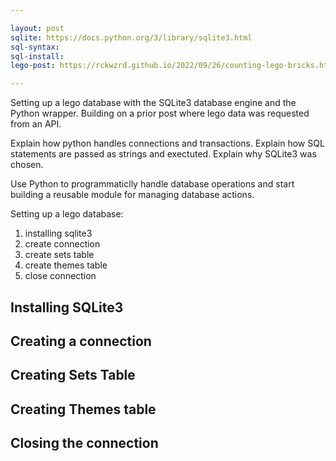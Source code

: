 ```yaml
---

layout: post
sqlite: https://docs.python.org/3/library/sqlite3.html
sql-syntax:
sql-install:
lego-post: https://rckwzrd.github.io/2022/09/26/counting-lego-bricks.html

---
```


Setting up a lego database with the SQLite3 database engine and the Python wrapper. Building on a prior post where lego data was requested from an API.

Explain how python handles connections and transactions. Explain how SQL statements are passed as strings and exectuted. Explain why SQLite3 was chosen.

Use Python to programmaticlly handle database operations and start building a reusable module for managing database actions.

Setting up a lego database:

1. installing sqlite3
2. create connection
3. create sets table
4. create themes table
5. close connection

## Installing SQLite3

## Creating a connection

## Creating Sets Table

## Creating Themes table

## Closing the connection
